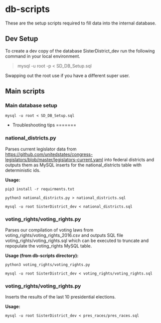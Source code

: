 # db-scripts
These are the setup scripts required to fill data into the internal database.

## Dev Setup
To create a dev copy of the database SisterDistrict_dev run the following command in your local environment.

> mysql -u root -p < SD_DB_Setup.sql

Swapping out the root use if you have a different super user.

## Main scripts

### Main database setup

```
mysql -u root < SD_DB_Setup.sql
```



* Troubleshooting tips
=======
### national_districts.py
Parses current legislator data from https://github.com/unitedstates/congress-legislators/blob/master/legislators-current.yaml into federal districts and outputs them as MySQL inserts for the national_districts table with deterministic ids.

**Usage:**

```
pip3 install -r requirments.txt

python3 national_districts.py > national_districts.sql

mysql -u root SisterDistrict_dev < national_districts.sql
```

### voting_rights/voting_rights.py
Parses our compilation of voting laws from voting_rights/voting_rights_2016.csv and outputs SQL file voting_rights/voting_rights.sql which can be executed to truncate and repopulate the voting_rights MySQL table.

**Usage (from db-scripts directory):**

```
python3 voting_rights/voting_rights.py

mysql -u root SisterDistrict_dev < voting_rights/voting_rights.sql
```

### voting_rights/voting_rights.py
Inserts the results of the last 10 presidential elections.

**Usage:**

```
mysql -u root SisterDistrict_dev < pres_races/pres_races.sql
```


